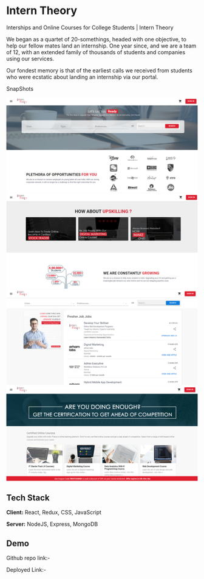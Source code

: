 # Intern Theory

Interships and Online Courses for College Students | Intern Theory

We began as a quartet of 20-somethings, headed with one objective, to help our fellow mates land an internship. One year since, and we are a team of 12, with an extended family of thousands of students and companies using our services.

Our fondest memory is that of the earliest calls we received from students who were ecstatic about landing an internship via our portal.


SnapShots

![Photo](https://github.com/roshanarikar/InternTheory-Clone/blob/main/src/Components/images/Readme/S1.png?raw=true)
![Photo](https://github.com/roshanarikar/InternTheory-Clone/blob/main/src/Components/images/Readme/S2.png?raw=true)
![Photo](https://github.com/roshanarikar/InternTheory-Clone/blob/main/src/Components/images/Readme/S3.png?raw=true)
![Photo](https://github.com/roshanarikar/InternTheory-Clone/blob/main/src/Components/images/Readme/S4.png?raw=true)



## Tech Stack

**Client:**  React, Redux, CSS, JavaScript

**Server:** NodeJS, Express, MongoDB


## Demo

Github repo link:-  

Deployed Link:-   